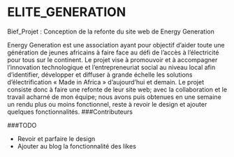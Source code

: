 # ELITE_GENERATION
Bief_Projet : Conception de la refonte du site web de Energy Generation


Energy Generation est une association ayant pour objectif d’aider toute une génération de jeunes africains à faire face au défi de l’accès à l’électricité pour tous sur le continent. Le projet vise à promouvoir et à accompagner l’innovation technologique et l’entrepreneuriat social au niveau local afin d’identifier, développer et diffuser à grande échelle les solutions
d’électrification « Made in Africa » d’aujourd’hui et demain.
Le projet consiste donc à faire une refonte de leur site web; avec la collaboration et le travail acharné de mon équipe; nous avons puis obtenues en une semaine un rendu plus ou moins fonctionnel, reste à revoir le design et ajouter quelques fonctionnalités.
###Contributeurs

###TODO
- Revoir et parfaire le design
- Ajouter au blog la fonctionnalité des likes
